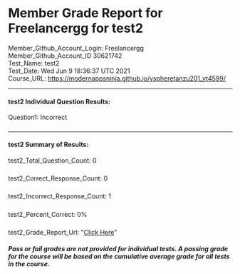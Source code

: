 # Member Grade Report for Freelancergg for test2  
   
Member_Github_Account_Login: Freelancergg  
Member_Github_Account_ID 30621742  
Test_Name: test2  
Test_Date: Wed Jun  9 18:36:37 UTC 2021  
Course_URL: https://modernappsninja.github.io/vspheretanzu201_vt4599/  
   
---  
#### test2 Individual Question Results:  
Question1: Incorrect  
#####  
---  
#### test2 Summary of Results:  
test2_Total_Question_Count: 0  
#####  
test2_Correct_Response_Count: 0  
#####  
test2_Incorrect_Response_Count: 1  
#####  
test2_Percent_Correct: 0%  
#####  
test2_Grade_Report_Url: "[Click Here](https://github.com/modernappsninjas/Freelancergg/blob/main/static/userdata/courses/vspheretanzu201_vt4599/grade_report.pr218.test2.md)"
##### Pass or fail grades are not provided for individual tests. A passing grade for the course will be based on the cumulative average grade for all tests in the course.  
